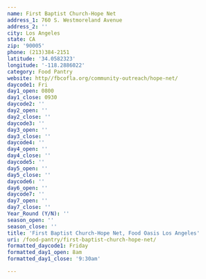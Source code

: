 ```yaml
---
name: First Baptist Church-Hope Net
address_1: 760 S. Westmoreland Avenue
address_2: ''
city: Los Angeles
state: CA
zip: '90005'
phone: (213)384-2151
latitude: '34.0582323'
longitude: '-118.2886022'
category: Food Pantry
website: http//fbcofla.org/community-outreach/hope-net/
daycode1: Fri
day1_open: 0800
day1_close: 0930
daycode2: ''
day2_open: ''
day2_close: ''
daycode3: ''
day3_open: ''
day3_close: ''
daycode4: ''
day4_open: ''
day4_close: ''
daycode5: ''
day5_open: ''
day5_close: ''
daycode6: ''
day6_open: ''
daycode7: ''
day7_open: ''
day7_close: ''
Year_Round (Y/N): ''
season_open: ''
season_close: ''
title: 'First Baptist Church-Hope Net, Food Oasis Los Angeles'
uri: /food-pantry/first-baptist-church-hope-net/
formatted_daycode1: Friday
formatted_day1_open: 8am
formatted_day1_close: '9:30am'

---
```

